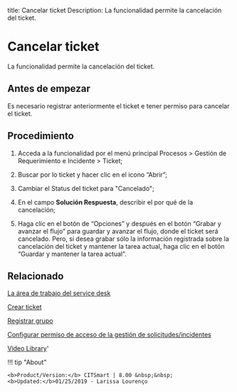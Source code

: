 title:  Cancelar ticket 
Description: La funcionalidad permite la cancelación del ticket. 
# Cancelar ticket

La funcionalidad permite la cancelación del ticket.

Antes de empezar
----------------

Es necesario registrar anteriormente el ticket e tener permiso para cancelar el
ticket.

Procedimiento
-------------

1.  Acceda a la funcionalidad por el menú principal Procesos \> Gestión de
    Requerimiento e Incidente \> Ticket;

2.  Buscar por lo ticket y hacer clic en el icono “Abrir”;

3.  Cambiar el Status del ticket para "Cancelado";

4.  En el campo **Solución Respuesta**, describir el por qué de la cancelación;

5.  Haga clic en el botón de “Opciones” y después en el botón “Grabar y avanzar
    el flujo” para guardar y avanzar el flujo, donde el ticket será cancelado.
    Pero, si desea grabar sólo la información registrada sobre la cancelación
    del ticket y mantener la tarea actual, haga clic en el botón “Guardar y
    mantener la tarea actual”.

Relacionado
-----------

[La área de trabajo del service desk](/es-es/citsmart-platform-8/processes/tickets/use/desktop-of-service-desk.html)

[Crear ticket](/es-es/citsmart-platform-8/processes/tickets/use/create-ticket.html)

[Registrar grupo](/es-es/citsmart-platform-8/initial-settings/access-settings/user/register-groups.html)

[Configurar permiso de acceso de la gestión de solicitudes/incidentes](/es-es/citsmart-platform-8/processes/tickets/configuration/configure-access-permission-ticket.html)

<i class='fa fa-youtube-play  fa-2x' style='color:#97ce17;vertical-align: middle;'> </i> [Video Library](https://www.youtube.com/playlist?list=PLB5qK2uzf2ROfIFL9F-3s-gomHNzudBEy)'

!!! tip "About"

    <b>Product/Version:</b> CITSmart | 8.00 &nbsp;&nbsp;
    <b>Updated:</b>01/25/2019 - Larissa Lourenço


